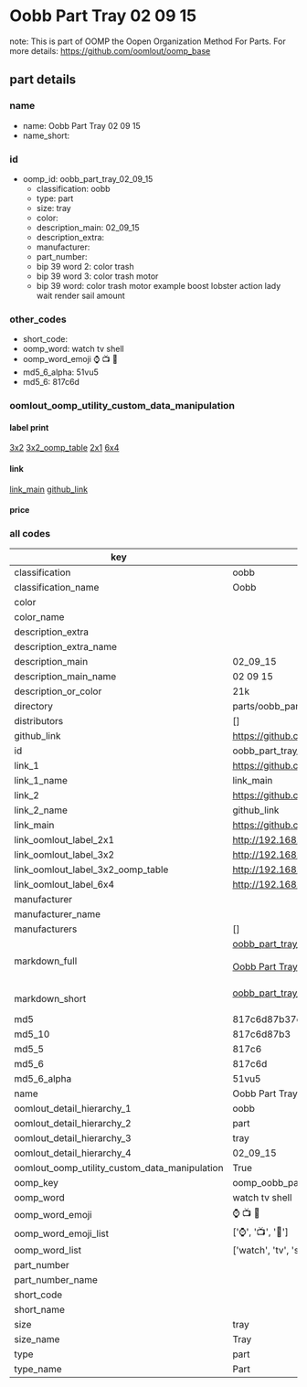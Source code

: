 # Oobb Part Tray 02 09 15  

note: This is part of OOMP the Oopen Organization Method For Parts. For more details: https://github.com/oomlout/oomp_base

##  part details





### name
* name: Oobb Part Tray 02 09 15
* name_short: 
### id
* oomp_id: oobb_part_tray_02_09_15
  * classification: oobb
  * type: part
  * size: tray
  * color: 
  * description_main: 02_09_15
  * description_extra: 
  * manufacturer: 
  * part_number: 
  * bip 39 word 2: color trash
  * bip 39 word 3: color trash motor
  * bip 39 word: color trash motor example boost lobster action lady wait render sail amount

### other_codes
* short_code: 
* oomp_word: watch tv shell
* oomp_word_emoji :watch: :tv: :shell:
* md5_6_alpha: 51vu5
* md5_6: 817c6d






### oomlout_oomp_utility_custom_data_manipulation
#### label print
[3x2](http://192.168.1.245:1112/?label=oomp%2051vu5)
[3x2_oomp_table](http://192.168.1.107:1112/?label=oomp%2051vu5)
[2x1](http://192.168.1.242:1112/?label=oomp%2051vu5)
[6x4](http://192.168.1.55:1112/?label=oomp%2051vu5)    

#### link

[link_main](https://github.com/oomlout/oomlout_oomp_current_version_messy/tree/main/parts/oobb_part_tray_02_09_15) [github_link](https://github.com/oomlout/oomlout_oomp_part_src/tree/main/parts/oobb_part_tray_02_09_15)                             

#### price







### all codes 
| key | value |  
| --- | --- |  
| classification | oobb |  
| classification_name | Oobb |  
| color |  |  
| color_name |  |  
| description_extra |  |  
| description_extra_name |  |  
| description_main | 02_09_15 |  
| description_main_name | 02 09 15 |  
| description_or_color | 21k |  
| directory | parts/oobb_part_tray_02_09_15 |  
| distributors | [] |  
| github_link | https://github.com/oomlout/oomlout_oomp_part_src/tree/main/parts/oobb_part_tray_02_09_15 |  
| id | oobb_part_tray_02_09_15 |  
| link_1 | https://github.com/oomlout/oomlout_oomp_current_version_messy/tree/main/parts/oobb_part_tray_02_09_15 |  
| link_1_name | link_main |  
| link_2 | https://github.com/oomlout/oomlout_oomp_part_src/tree/main/parts/oobb_part_tray_02_09_15 |  
| link_2_name | github_link |  
| link_main | https://github.com/oomlout/oomlout_oomp_current_version_messy/tree/main/parts/oobb_part_tray_02_09_15 |  
| link_oomlout_label_2x1 | http://192.168.1.242:1112/?label=oomp%2051vu5 |  
| link_oomlout_label_3x2 | http://192.168.1.245:1112/?label=oomp%2051vu5 |  
| link_oomlout_label_3x2_oomp_table | http://192.168.1.107:1112/?label=oomp%2051vu5 |  
| link_oomlout_label_6x4 | http://192.168.1.55:1112/?label=oomp%2051vu5 |  
| manufacturer |  |  
| manufacturer_name |  |  
| manufacturers | [] |  
| markdown_full | [oobb_part_tray_02_09_15](https://github.com/oomlout/oomlout_oomp_current_version_messy/tree/main/parts/oobb_part_tray_02_09_15)<br>[](https://github.com/oomlout/oomlout_oomp_current_version_messy/tree/main/parts/oobb_part_tray_02_09_15)<br>[Oobb Part Tray 02 09 15](https://github.com/oomlout/oomlout_oomp_current_version_messy/tree/main/parts/oobb_part_tray_02_09_15)<br><br> |  
| markdown_short | [oobb_part_tray_02_09_15](https://github.com/oomlout/oomlout_oomp_current_version_messy/tree/main/parts/oobb_part_tray_02_09_15)<br><br> |  
| md5 | 817c6d87b37c80520c8cd4e720f9d96d |  
| md5_10 | 817c6d87b3 |  
| md5_5 | 817c6 |  
| md5_6 | 817c6d |  
| md5_6_alpha | 51vu5 |  
| name | Oobb Part Tray 02 09 15 |  
| oomlout_detail_hierarchy_1 | oobb |  
| oomlout_detail_hierarchy_2 | part |  
| oomlout_detail_hierarchy_3 | tray |  
| oomlout_detail_hierarchy_4 | 02_09_15 |  
| oomlout_oomp_utility_custom_data_manipulation | True |  
| oomp_key | oomp_oobb_part_tray_02_09_15 |  
| oomp_word | watch tv shell |  
| oomp_word_emoji | :watch: :tv: :shell: |  
| oomp_word_emoji_list | [':watch:', ':tv:', ':shell:'] |  
| oomp_word_list | ['watch', 'tv', 'shell'] |  
| part_number |  |  
| part_number_name |  |  
| short_code |  |  
| short_name |  |  
| size | tray |  
| size_name | Tray |  
| type | part |  
| type_name | Part |  
